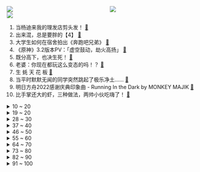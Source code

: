 <div >
	<a style="float:left;width:55%;" href = "https://github.com/anuraghazra/github-readme-stats">
	 <img src = "https://github-readme-stats.vercel.app/api?username=iuuuuuaena&theme=buefy&show_icons=true"/>
	</a>
	<a  style="float:right;width:45%" href = "https://github.com/anuraghazra/github-readme-stats">
	 <img  src="https://github-readme-stats.vercel.app/api/top-langs/?username=anuraghazra&layout=compact"/>
	</a>
	</div>

[![](https://img.shields.io/badge/jxd-@jxdgogogo.xyz-yellowgreen.svg)](https://www.jxdgogogo.xyz)<br>
1. 当杨迪来我的理发店剪头发！ [:link:](//www.bilibili.com/video/BV1Ke4y1U7hk) <br>
2. 出来混，总是要胖的【4】 [:link:](//www.bilibili.com/video/BV1wt4y1u7VZ) <br>
3. 大学生如何在宿舍拍出《奔跑吧兄弟》 [:link:](//www.bilibili.com/video/BV1Le4y1U7oQ) <br>
4. 《原神》3.2版本PV：「虚空鼓动，劫火高扬」 [:link:](//www.bilibili.com/video/BV1QP4y1U7D2) <br>
5. 既分高下，也决生死！ [:link:](//www.bilibili.com/video/BV1aP411A7jh) <br>
6. 老婆：你现在都玩这么变态的吗！？ [:link:](//www.bilibili.com/video/BV1ce411G7XR) <br>
7. 生 蚝 天 花 板 [:link:](//www.bilibili.com/video/BV17g41187uW) <br>
8. 当平时默默无闻的同学突然跳起了极乐净土…… [:link:](//www.bilibili.com/video/BV1Vm4y1w7Ab) <br>
9. 明日方舟2022感谢庆典印象曲 -  Running In the Dark by MONKEY MAJIK [:link:](//www.bilibili.com/video/BV1VV4y157pr) <br>
10. 比手掌还大的虾，三种做法，两帅小伙吃嗨了！ [:link:](//www.bilibili.com/video/BV1PD4y1k72p) <br>
<details>
<summary>10 ~ 20</summary>

11. 帅小伙为了美食，竟然真的进了监狱！！ [:link:](//www.bilibili.com/video/BV1WK411U7Jm) <br>
12. 法国舞者尤安尼·布尔热瓦的现场表演 [:link:](//www.bilibili.com/video/BV16P411N7NZ) <br>
13. 【原神·尘歌壶】免费复制|第一批共计11套方案分享 [:link:](//www.bilibili.com/video/BV1iR4y1Q7iS) <br>
14. UP主口味检测器 [:link:](//www.bilibili.com/video/BV1YW4y1E7cw) <br>
15. showmaker向众神祈祷，回应他的只有两年前的自己！ [:link:](//www.bilibili.com/video/BV1VV4y1576B) <br>
16. 超细节！完整版《家有儿女》，做出来了！ [:link:](//www.bilibili.com/video/BV1bm4y1w7vp) <br>
17. 终于来了一家大格局的公司！ [:link:](//www.bilibili.com/video/BV1HG4y1h7kQ) <br>
18. 500匹的漂移MPV，我造出来了！ [:link:](//www.bilibili.com/video/BV1Yg41187LH) <br>
19. 《 芜 湖 旅 馆 》 完 整 无 损 版 本 [:link:](//www.bilibili.com/video/BV1Me4y127w5) <br>
</details>
<details>
<summary>19 ~ 20</summary>

20. 中山.松涛居   厨子探店¥227 [:link:](//www.bilibili.com/video/BV18P411N7Vd) <br>
21. 帮忙看看，这个号废了吗 [:link:](//www.bilibili.com/video/BV1PP411K7qu) <br>
22. 国产监狱测评 [:link:](//www.bilibili.com/video/BV1684y1B7VW) <br>
23. 用牛鞭鹿鞭羊鞭做个三鞭汤！给自己大补一下！ [:link:](//www.bilibili.com/video/BV1Xd4y1C7ZT) <br>
24. 《 人 脉 》 [:link:](//www.bilibili.com/video/BV1414y1j7c2) <br>
25. 重铸十月新番荣光！我辈义不容辞！2022十月新番吐槽! [:link:](//www.bilibili.com/video/BV1cK411D7cb) <br>
26. 陈翔六点半：你好，陌生人 [:link:](//www.bilibili.com/video/BV1e8411a7Z4) <br>
27. 重回《杰哥不要》拍攝場景 -特別任務 ! ! 阿緯帶你去旅行 ｜2013~2022的變化｜都可以來玩 [:link:](//www.bilibili.com/video/BV1We4y1J76X) <br>
28. 这桥......再贪就真没了！！ [:link:](//www.bilibili.com/video/BV1WV4y157JW) <br>
</details>
<details>
<summary>28 ~ 30</summary>

29. 课 堂 请 勿 对 对 子【只因专场】！！！ [:link:](//www.bilibili.com/video/BV1pV4y157hQ) <br>
30. 这玩意怎么就失传了呢！？ [:link:](//www.bilibili.com/video/BV1Ve4y14722) <br>
31. 「挑战」在生日当天去商城，看看有多少免费福利？ [:link:](//www.bilibili.com/video/BV14m4y1F7Y3) <br>
32. 失败总是贯穿人生的始终 这就是人生 [:link:](//www.bilibili.com/video/BV14g41187ZE) <br>
33. 笑喷！男人手速比拼大赛 [:link:](//www.bilibili.com/video/BV1qD4y1r7KD) <br>
34. 不小心被针扎了一下，乙肝梅毒找上门，职业暴露有多可怕？ [:link:](//www.bilibili.com/video/BV1yP4y1U7UV) <br>
35. （这也能解说？！）史上最燃的陀螺争霸赛！太激烈了！【第二期】 [:link:](//www.bilibili.com/video/BV1RK411S7T8) <br>
36. 十年cos无人问，一朝卡住天下知 [:link:](//www.bilibili.com/video/BV1bV4y157td) <br>
37. 再夹就吃不完啦！ [:link:](//www.bilibili.com/video/BV1RK411S7iN) <br>
</details>
<details>
<summary>37 ~ 40</summary>

38. 运气爆棚！仅存1000多头的长江江豚，一次性拍到五六头是啥体验？ [:link:](//www.bilibili.com/video/BV1rW4y1E7hE) <br>
39. 别客气，我没在跟你客气 [:link:](//www.bilibili.com/video/BV1iD4y1r792) <br>
40. 别说了，解释不清了… [:link:](//www.bilibili.com/video/BV19d4y1C7TT) <br>
41. 理工男浪漫起来…艺术生都惊呆了 [:link:](//www.bilibili.com/video/BV1pd4y127L8) <br>
42. 鉴定网络热门美食 百年老店的苹果炖肉 不用热水不炒糖色 真方便呀 [:link:](//www.bilibili.com/video/BV11e411V7CM) <br>
43. 【时代少年团】《浅炸一下吧！》02：后台二三事 [:link:](//www.bilibili.com/video/BV14P411A7ki) <br>
44. 细！《猫和老鼠》中的小细节与穿帮竟然有这么多！（第二期） [:link:](//www.bilibili.com/video/BV1P8411e7Uw) <br>
45. 《I really want to shake at your house》 [:link:](//www.bilibili.com/video/BV1SP4y1U7Ys) <br>
46. 【STN快报6.5季10】伤害高，能拉扯，还有灵狐附体，这个英雄是？ [:link:](//www.bilibili.com/video/BV1PP411K7u2) <br>
</details>
<details>
<summary>46 ~ 50</summary>

47. 一场以婚礼为名的聚会！祝有爱者更爱 无爱者更自由 [:link:](//www.bilibili.com/video/BV1NG411L7yU) <br>
48. 「究竟怎样的结局，才能配得上这一路的颠沛流离」【原神】 [:link:](//www.bilibili.com/video/BV17e4115756) <br>
49. 封印解除除除除除除除除除除除除除除除 [:link:](//www.bilibili.com/video/BV1Um4y1c7Pd) <br>
50. 两个人在一起，最重要的是坦诚相待 [:link:](//www.bilibili.com/video/BV1b84y1q7sR) <br>
51. 榜一大哥被骂一年多，漠叔开始带货，人设面临危机！ [:link:](//www.bilibili.com/video/BV1VP4y1S7G1) <br>
52. 明天上班穿什么衣服好呢 [:link:](//www.bilibili.com/video/BV1AW4y1E73R) <br>
53. 做了一个木制高脚杯壶 [:link:](//www.bilibili.com/video/BV1xP411A7NT) <br>
54. 顺德煲仔饭，就餐体验天花板。 [:link:](//www.bilibili.com/video/BV1LP411P7g5) <br>
55. 《论当今的通话膨胀》 [:link:](//www.bilibili.com/video/BV1he4y1i7cX) <br>
</details>
<details>
<summary>55 ~ 60</summary>

56. 全网首发！！【维多利亚3正式版】大清提前试玩实况 [:link:](//www.bilibili.com/video/BV12W4y1776J) <br>
57. 背背都晒伤了啦~！！烈日下的热辣babe [:link:](//www.bilibili.com/video/BV1gG4y1H7up) <br>
58. 6是什么梗【梗指南】 [:link:](//www.bilibili.com/video/BV1pP4y1S7Lp) <br>
59. 教您如何写一个完美的“答”，简单易学 [:link:](//www.bilibili.com/video/BV1hV4y157sq) <br>
60. 只有中国人才能造就的惊艳   点石数码《盛世归来，又见长安》 [:link:](//www.bilibili.com/video/BV1fV4y1379o) <br>
61. 这是云南最好的饭店！ [:link:](//www.bilibili.com/video/BV19P4y1U7DY) <br>
62. 我们采访了一位53岁“赛博”母亲，她正在现实中守护去世儿子的灵魂【差评君】 [:link:](//www.bilibili.com/video/BV1Jt4y1u7mT) <br>
63. 好事多磨 [:link:](//www.bilibili.com/video/BV1DP411N7cz) <br>
64. 求求你别再玩假原神了！这才是真原神！修仙世界！ [:link:](//www.bilibili.com/video/BV1vG411L7mv) <br>
</details>
<details>
<summary>64 ~ 70</summary>

65. 这视频属实离了谱了 [:link:](//www.bilibili.com/video/BV1wt4y1u7pT) <br>
66. 大夫：建议咱们这边的会员续下费！#情侣相爱相杀的日常 [:link:](//www.bilibili.com/video/BV1mg41187WX) <br>
67. 赛博朋克边缘行者 要和露西一起去月球吗？ [:link:](//www.bilibili.com/video/BV1oe411G7Qy) <br>
68. 盘点那些满级动漫！张口就来，反复确认！满级动漫！ [:link:](//www.bilibili.com/video/BV15G4y1H782) <br>
69. “虽然我是猫猫，但是我有礼貌！！” [:link:](//www.bilibili.com/video/BV1qG4y1874Q) <br>
70. 吾意非此，爹饶我乎! [:link:](//www.bilibili.com/video/BV1fe4y1m7z2) <br>
71. 你在哪条线？ [:link:](//www.bilibili.com/video/BV1zD4y1r7J1) <br>
72. 答应你们学做《惠灵顿牛排》的蚊师傅从不食言！ [:link:](//www.bilibili.com/video/BV1wd4y1y7dW) <br>
73. 《铠甲勇士》之切尔西传奇 豆瓣评分10.0 [:link:](//www.bilibili.com/video/BV13G411L7T8) <br>
</details>
<details>
<summary>73 ~ 80</summary>

74. 教师vlog｜我昨天…报警了 [:link:](//www.bilibili.com/video/BV1Se4y1m7Hb) <br>
75. 提莫：这小丑也太阳光了！ [:link:](//www.bilibili.com/video/BV1Rg41187dw) <br>
76. “谁不想青史留名呢？有李杜是大唐的幸事也是中华文化的幸事！ ” [:link:](//www.bilibili.com/video/BV1gd4y1y7Ze) <br>
77. 【S12全球总决赛】淘汰赛 10月23日 DK vs GEN [:link:](//www.bilibili.com/video/BV1wG4y1H7Da) <br>
78. 热搜上细思恐极的“月亮与六便士”事件，暴露当下的病态现象 [:link:](//www.bilibili.com/video/BV1V8411e7j7) <br>
79. 在学校体育节开幕式上跳⭐️黑⭐️帮⭐️摇⭐️ [:link:](//www.bilibili.com/video/BV1MG4y1H7SM) <br>
80. 张翰再荐！动画神作《一起来看硫酸雨》 [:link:](//www.bilibili.com/video/BV1bd4y127tT) <br>
81. 【原神】⚡⚡3.2 版 本 玩 家 现 状⚡⚡ [:link:](//www.bilibili.com/video/BV15G411L7dw) <br>
82. 什么！！你要把原石留给达达利亚那小子！？ [:link:](//www.bilibili.com/video/BV148411e7P6) <br>
</details>
<details>
<summary>82 ~ 90</summary>

83. 【(G)I-DLE】[练习室版本] - 'Nxde' [:link:](//www.bilibili.com/video/BV1pg41187Jo) <br>
84. 路边现烤的鸡蛋糕！老板正义且好笑哈哈哈哈哈 [:link:](//www.bilibili.com/video/BV1DN4y1w7wL) <br>
85. 【原神】原石不够先抽谁！平民玩家怎么抽最划算，纳西妲、宵宫、公子、八重神子强度分析 [:link:](//www.bilibili.com/video/BV1LG411L74m) <br>
86. 众所周知神的眷属都特别厉害 [:link:](//www.bilibili.com/video/BV1uR4y197uL) <br>
87. 都要照顾好自己呀铁子们 [:link:](//www.bilibili.com/video/BV1Ae411V7o2) <br>
88. 谁还记得他，他已经..... [:link:](//www.bilibili.com/video/BV1414y1j7mD) <br>
89. 我用核反应原料，做了个能亮25年的求生灯 [:link:](//www.bilibili.com/video/BV1xG411L7gh) <br>
90. 可曾听闻五个少年从网吧一路拼至最后一刻的故事 [:link:](//www.bilibili.com/video/BV19e4y1j7Zr) <br>
91. 怎么隐晦的表示“我要离开了”？ [:link:](//www.bilibili.com/video/BV1Ue411V7U3) <br>
</details>
<details>
<summary>91 ~ 100</summary>

92. 我那个时候十九  二十岁啊 [:link:](//www.bilibili.com/video/BV1om4y1w7K5) <br>
93. 梦回香港80年代！粤语复古改编《I Really Want to Stay At Your House》【赛博朋克：边缘行者】（Synthwave/合成器浪潮） [:link:](//www.bilibili.com/video/BV1nK411D7Eo) <br>
94. 未成年人的崩溃往往只在一瞬间 [:link:](//www.bilibili.com/video/BV1tG4y1H7t3) <br>
95. 提高身体素质｜医学博士兔叭咯的科普是对是错??？运动学博士的专业解析 [:link:](//www.bilibili.com/video/BV1tt4y1u7X8) <br>
96. 猪排饭 将就吃 [:link:](//www.bilibili.com/video/BV1QN4y1w7kG) <br>
97. “究竟是什么样子的人，才会喜欢这种氛围感～” [:link:](//www.bilibili.com/video/BV1bt4y1u7Fs) <br>
98. 老铁50公斤灰，竟然提出百万黄金？ [:link:](//www.bilibili.com/video/BV1ND4y1k7ry) <br>
99. 什么是休闲玩家？他说… [:link:](//www.bilibili.com/video/BV13K411D7xK) <br>
100. 【鬼谷子-五谷丰年】皮肤CG动画首发！听说这次鬼谷子露脸了…… [:link:](//www.bilibili.com/video/BV15D4y1k7cc) <br>
</details>

